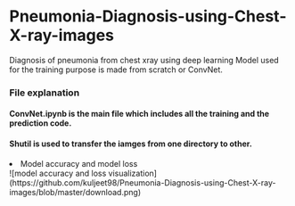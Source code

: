 # Pneumonia-Diagnosis-using-Chest-X-ray-images
Diagnosis of pneumonia from chest xray using deep learning
Model used for the training purpose is made from scratch or ConvNet.<br>
### File explanation
#### ConvNet.ipynb is the main file which includes all the training and the prediction code.<br>
#### Shutil is used to transfer the iamges from one directory to other.<br>
<li>Model accuracy and model loss</li>
![model accuracy and loss visualization](https://github.com/kuljeet98/Pneumonia-Diagnosis-using-Chest-X-ray-images/blob/master/download.png)

